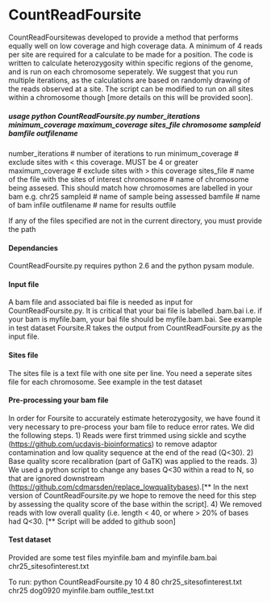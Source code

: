 # CountReadFoursite

CountReadFoursitewas developed to provide a method that performs equally well on low coverage and high coverage data. A minimum of 4 reads per site are required for a calculate to be made for a position. The code is written to calculate heterozygosity within specific regions of the genome, and is run on each chromosome seperately. We suggest that you run multiple iterations, as the calculations are based on randomly drawing of the reads observed at a site. The script can be modified to run on all sites within a chromosome though [more details on this will be provided soon].

##### usage python CountReadFoursite.py number_iterations minimum_coverage maximum_coverage sites_file chromosome sampleid bamfile outfilename 

number_iterations # number of iterations to run
minimum_coverage # exclude sites with < this coverage. MUST be 4 or greater
maximum_coverage # exclude sites with > this coverage 
sites_file # name of the file with the sites of interest
chromosome # name of chromosome being assesed. This should match how chromosomes are labelled in your bam e.g. chr25
sampleid # name of sample being assessed
bamfile # name of bam infile
outfilename # name for results outfile

If any of the files specified are not in the current directory, you must provide the path

#### Dependancies
CountReadFoursite.py requires python 2.6 and the python pysam module.

#### Input file
A bam file and associated bai file is needed as input for CountReadFoursite.py. It is critical that your bai file is labelled .bam.bai i.e. if your bam is myfile.bam, your bai file should be myfile.bam.bai. See example in test dataset
Foursite.R takes the output from CountReadFoursite.py as the input file.

#### Sites file
The sites file is a text file with one site per line. 
You need a seperate sites file for each chromosome.
See example in the test dataset 

#### Pre-processing your bam file
In order for Foursite to accurately estimate heterozygosity, we have found it very necessary to pre-process your bam file to reduce error rates. We did the following steps.  1) Reads were first trimmed using sickle and scythe (https://github.com/ucdavis-bioinformatics) to remove adaptor contamination and low quality sequence at the end of the read (Q<30). 2) Base quality score recalibration (part of GaTK) was applied to the reads. 3) We used a python script to change any bases Q<30 within a read to N, so that are ignored downstream (https://github.com/cdmarsden/replace_lowqualitybases).[** In the next version of CountReadFoursite.py we hope to remove the need for this step by assessing the quality score of the base within the script]. 4) We removed reads with low overall quality (i.e. length < 40, or where > 20% of bases had Q<30. [** Script will be added to github soon] 

#### Test dataset
Provided are some test files
myinfile.bam and myinfile.bam.bai
chr25_sitesofinterest.txt

To run:
python CountReadFoursite.py 10 4 80 chr25_sitesofinterest.txt chr25 dog0920 myinfile.bam outfile_test.txt

